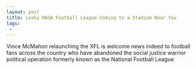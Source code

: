 ```yaml
---
layout: post
title: Leahy MAGA Football League Coming to a Stadium Near You
tags:
 -
---
```

Vince McMahon relaunching the XFL is welcome news indeed to football fans across the country who have abandoned the social justice warrior political operation formerly known as the National Football League
